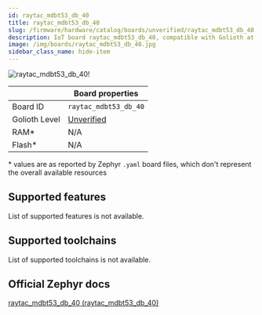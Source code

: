 ```yaml
---
id: raytac_mdbt53_db_40
title: raytac_mdbt53_db_40
slug: /firmware/hardware/catalog/boards/unverified/raytac_mdbt53_db_40
description: IoT board raytac_mdbt53_db_40, compatible with Golioth at unverified level.
image: /img/boards/raytac_mdbt53_db_40.jpg
sidebar_class_name: hide-item
---
```


[//]: # (This is an auto-generated file, do not edit! Changes to it will be lost upon re-generation)

![raytac_mdbt53_db_40!](/img/boards/raytac_mdbt53_db_40.jpg "raytac_mdbt53_db_40")

|                | Board properties     |
| -------------  | -------------------- |
| Board ID       | `raytac_mdbt53_db_40` |
| Golioth Level  | [Unverified](/firmware/hardware#unverified-boards) |
| RAM*           | N/A |
| Flash*         | N/A |

\* values are as reported by Zephyr `.yaml` board files, which don't represent the overall available resources



## Supported features

List of supported features is not available.

## Supported toolchains

List of supported toolchains is not available.

## Official Zephyr docs

[raytac_mdbt53_db_40 (raytac_mdbt53_db_40)](https://docs.zephyrproject.org/latest/boards/raytac/mdbt53_db_40/doc/index.html)
